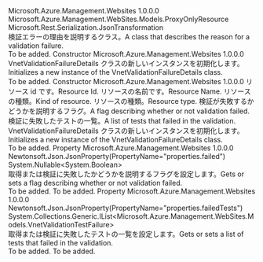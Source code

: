 <Type Name="VnetValidationFailureDetails" FullName="Microsoft.Azure.Management.WebSites.Models.VnetValidationFailureDetails">
  <TypeSignature Language="C#" Value="public class VnetValidationFailureDetails : Microsoft.Azure.Management.WebSites.Models.ProxyOnlyResource" />
  <TypeSignature Language="ILAsm" Value=".class public auto ansi beforefieldinit VnetValidationFailureDetails extends Microsoft.Azure.Management.WebSites.Models.ProxyOnlyResource" />
  <TypeSignature Language="DocId" Value="T:Microsoft.Azure.Management.WebSites.Models.VnetValidationFailureDetails" />
  <TypeSignature Language="VB.NET" Value="Public Class VnetValidationFailureDetails&#xA;Inherits ProxyOnlyResource" />
  <TypeSignature Language="F#" Value="type VnetValidationFailureDetails = class&#xA;    inherit ProxyOnlyResource" />
  <AssemblyInfo>
    <AssemblyName>Microsoft.Azure.Management.Websites</AssemblyName>
    <AssemblyVersion>1.0.0.0</AssemblyVersion>
  </AssemblyInfo>
  <Base>
    <BaseTypeName>Microsoft.Azure.Management.WebSites.Models.ProxyOnlyResource</BaseTypeName>
  </Base>
  <Interfaces />
  <Attributes>
    <Attribute>
      <AttributeName>Microsoft.Rest.Serialization.JsonTransformation</AttributeName>
    </Attribute>
  </Attributes>
  <Docs>
    <summary>
            <span data-ttu-id="0ecc6-101">検証エラーの理由を説明するクラス。</span><span class="sxs-lookup"><span data-stu-id="0ecc6-101">A class that describes the reason for a validation failure.</span></span>
            </summary>
    <remarks>To be added.</remarks>
  </Docs>
  <Members>
    <Member MemberName=".ctor">
      <MemberSignature Language="C#" Value="public VnetValidationFailureDetails ();" />
      <MemberSignature Language="ILAsm" Value=".method public hidebysig specialname rtspecialname instance void .ctor() cil managed" />
      <MemberSignature Language="DocId" Value="M:Microsoft.Azure.Management.WebSites.Models.VnetValidationFailureDetails.#ctor" />
      <MemberSignature Language="VB.NET" Value="Public Sub New ()" />
      <MemberType>Constructor</MemberType>
      <AssemblyInfo>
        <AssemblyName>Microsoft.Azure.Management.Websites</AssemblyName>
        <AssemblyVersion>1.0.0.0</AssemblyVersion>
      </AssemblyInfo>
      <Parameters />
      <Docs>
        <summary>
            <span data-ttu-id="0ecc6-102">VnetValidationFailureDetails クラスの新しいインスタンスを初期化します。</span><span class="sxs-lookup"><span data-stu-id="0ecc6-102">Initializes a new instance of the VnetValidationFailureDetails class.</span></span>
            </summary>
        <remarks>To be added.</remarks>
      </Docs>
    </Member>
    <Member MemberName=".ctor">
      <MemberSignature Language="C#" Value="public VnetValidationFailureDetails (string id = null, string name = null, string kind = null, string type = null, Nullable&lt;bool&gt; failed = null, System.Collections.Generic.IList&lt;Microsoft.Azure.Management.WebSites.Models.VnetValidationTestFailure&gt; failedTests = null);" />
      <MemberSignature Language="ILAsm" Value=".method public hidebysig specialname rtspecialname instance void .ctor(string id, string name, string kind, string type, valuetype System.Nullable`1&lt;bool&gt; failed, class System.Collections.Generic.IList`1&lt;class Microsoft.Azure.Management.WebSites.Models.VnetValidationTestFailure&gt; failedTests) cil managed" />
      <MemberSignature Language="DocId" Value="M:Microsoft.Azure.Management.WebSites.Models.VnetValidationFailureDetails.#ctor(System.String,System.String,System.String,System.String,System.Nullable{System.Boolean},System.Collections.Generic.IList{Microsoft.Azure.Management.WebSites.Models.VnetValidationTestFailure})" />
      <MemberSignature Language="VB.NET" Value="Public Sub New (Optional id As String = null, Optional name As String = null, Optional kind As String = null, Optional type As String = null, Optional failed As Nullable(Of Boolean) = null, Optional failedTests As IList(Of VnetValidationTestFailure) = null)" />
      <MemberSignature Language="F#" Value="new Microsoft.Azure.Management.WebSites.Models.VnetValidationFailureDetails : string * string * string * string * Nullable&lt;bool&gt; * System.Collections.Generic.IList&lt;Microsoft.Azure.Management.WebSites.Models.VnetValidationTestFailure&gt; -&gt; Microsoft.Azure.Management.WebSites.Models.VnetValidationFailureDetails" Usage="new Microsoft.Azure.Management.WebSites.Models.VnetValidationFailureDetails (id, name, kind, type, failed, failedTests)" />
      <MemberType>Constructor</MemberType>
      <AssemblyInfo>
        <AssemblyName>Microsoft.Azure.Management.Websites</AssemblyName>
        <AssemblyVersion>1.0.0.0</AssemblyVersion>
      </AssemblyInfo>
      <Parameters>
        <Parameter Name="id" Type="System.String" />
        <Parameter Name="name" Type="System.String" />
        <Parameter Name="kind" Type="System.String" />
        <Parameter Name="type" Type="System.String" />
        <Parameter Name="failed" Type="System.Nullable&lt;System.Boolean&gt;" />
        <Parameter Name="failedTests" Type="System.Collections.Generic.IList&lt;Microsoft.Azure.Management.WebSites.Models.VnetValidationTestFailure&gt;" />
      </Parameters>
      <Docs>
        <param name="id"><span data-ttu-id="0ecc6-103">リソース id です。</span><span class="sxs-lookup"><span data-stu-id="0ecc6-103">Resource Id.</span></span></param>
        <param name="name"><span data-ttu-id="0ecc6-104">リソースの名前です。</span><span class="sxs-lookup"><span data-stu-id="0ecc6-104">Resource Name.</span></span></param>
        <param name="kind"><span data-ttu-id="0ecc6-105">リソースの種類。</span><span class="sxs-lookup"><span data-stu-id="0ecc6-105">Kind of resource.</span></span></param>
        <param name="type"><span data-ttu-id="0ecc6-106">リソースの種類。</span><span class="sxs-lookup"><span data-stu-id="0ecc6-106">Resource type.</span></span></param>
        <param name="failed"><span data-ttu-id="0ecc6-107">検証が失敗するかどうかを説明するフラグ。</span><span class="sxs-lookup"><span data-stu-id="0ecc6-107">A flag describing whether or not validation failed.</span></span></param>
        <param name="failedTests"><span data-ttu-id="0ecc6-108">検証に失敗したテストの一覧。</span><span class="sxs-lookup"><span data-stu-id="0ecc6-108">A list of tests that failed in the validation.</span></span></param>
        <summary>
            <span data-ttu-id="0ecc6-109">VnetValidationFailureDetails クラスの新しいインスタンスを初期化します。</span><span class="sxs-lookup"><span data-stu-id="0ecc6-109">Initializes a new instance of the VnetValidationFailureDetails class.</span></span>
            </summary>
        <remarks>To be added.</remarks>
      </Docs>
    </Member>
    <Member MemberName="Failed">
      <MemberSignature Language="C#" Value="public Nullable&lt;bool&gt; Failed { get; set; }" />
      <MemberSignature Language="ILAsm" Value=".property instance valuetype System.Nullable`1&lt;bool&gt; Failed" />
      <MemberSignature Language="DocId" Value="P:Microsoft.Azure.Management.WebSites.Models.VnetValidationFailureDetails.Failed" />
      <MemberSignature Language="VB.NET" Value="Public Property Failed As Nullable(Of Boolean)" />
      <MemberSignature Language="F#" Value="member this.Failed : Nullable&lt;bool&gt; with get, set" Usage="Microsoft.Azure.Management.WebSites.Models.VnetValidationFailureDetails.Failed" />
      <MemberType>Property</MemberType>
      <AssemblyInfo>
        <AssemblyName>Microsoft.Azure.Management.Websites</AssemblyName>
        <AssemblyVersion>1.0.0.0</AssemblyVersion>
      </AssemblyInfo>
      <Attributes>
        <Attribute>
          <AttributeName>Newtonsoft.Json.JsonProperty(PropertyName="properties.failed")</AttributeName>
        </Attribute>
      </Attributes>
      <ReturnValue>
        <ReturnType>System.Nullable&lt;System.Boolean&gt;</ReturnType>
      </ReturnValue>
      <Docs>
        <summary>
            <span data-ttu-id="0ecc6-110">取得または検証に失敗したかどうかを説明するフラグを設定します。</span><span class="sxs-lookup"><span data-stu-id="0ecc6-110">Gets or sets a flag describing whether or not validation failed.</span></span>
            </summary>
        <value>To be added.</value>
        <remarks>To be added.</remarks>
      </Docs>
    </Member>
    <Member MemberName="FailedTests">
      <MemberSignature Language="C#" Value="public System.Collections.Generic.IList&lt;Microsoft.Azure.Management.WebSites.Models.VnetValidationTestFailure&gt; FailedTests { get; set; }" />
      <MemberSignature Language="ILAsm" Value=".property instance class System.Collections.Generic.IList`1&lt;class Microsoft.Azure.Management.WebSites.Models.VnetValidationTestFailure&gt; FailedTests" />
      <MemberSignature Language="DocId" Value="P:Microsoft.Azure.Management.WebSites.Models.VnetValidationFailureDetails.FailedTests" />
      <MemberSignature Language="VB.NET" Value="Public Property FailedTests As IList(Of VnetValidationTestFailure)" />
      <MemberSignature Language="F#" Value="member this.FailedTests : System.Collections.Generic.IList&lt;Microsoft.Azure.Management.WebSites.Models.VnetValidationTestFailure&gt; with get, set" Usage="Microsoft.Azure.Management.WebSites.Models.VnetValidationFailureDetails.FailedTests" />
      <MemberType>Property</MemberType>
      <AssemblyInfo>
        <AssemblyName>Microsoft.Azure.Management.Websites</AssemblyName>
        <AssemblyVersion>1.0.0.0</AssemblyVersion>
      </AssemblyInfo>
      <Attributes>
        <Attribute>
          <AttributeName>Newtonsoft.Json.JsonProperty(PropertyName="properties.failedTests")</AttributeName>
        </Attribute>
      </Attributes>
      <ReturnValue>
        <ReturnType>System.Collections.Generic.IList&lt;Microsoft.Azure.Management.WebSites.Models.VnetValidationTestFailure&gt;</ReturnType>
      </ReturnValue>
      <Docs>
        <summary>
            <span data-ttu-id="0ecc6-111">取得または検証に失敗したテストの一覧を設定します。</span><span class="sxs-lookup"><span data-stu-id="0ecc6-111">Gets or sets a list of tests that failed in the validation.</span></span>
            </summary>
        <value>To be added.</value>
        <remarks>To be added.</remarks>
      </Docs>
    </Member>
  </Members>
</Type>